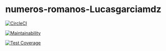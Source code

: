 # numeros-romanos-Lucasgarciamdz
 
[![CircleCI](https://dl.circleci.com/status-badge/img/gh/Lucasgarciamdz/numeros-romanos-Lucasgarciamdz/tree/main.svg?style=svg)](https://dl.circleci.com/status-badge/redirect/gh/Lucasgarciamdz/numeros-romanos-Lucasgarciamdz/tree/main)

[![Maintainability](https://api.codeclimate.com/v1/badges/b3b0c56fcabb8495a0a3/maintainability)](https://codeclimate.com/github/Lucasgarciamdz/numeros-romanos-Lucasgarciamdz/maintainability)

[![Test Coverage](https://api.codeclimate.com/v1/badges/b3b0c56fcabb8495a0a3/test_coverage)](https://codeclimate.com/github/Lucasgarciamdz/numeros-romanos-Lucasgarciamdz/test_coverage)
